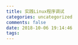 ```yaml
---
title: 实践Linux程序调试
categories: uncategorized
comments: false
date: 2018-10-06 19:14:46
tags:
---
```




<!--more-->